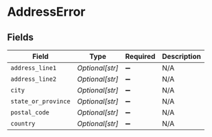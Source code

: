 # AddressError


## Fields

| Field               | Type                | Required            | Description         |
| ------------------- | ------------------- | ------------------- | ------------------- |
| `address_line1`     | *Optional[str]*     | :heavy_minus_sign:  | N/A                 |
| `address_line2`     | *Optional[str]*     | :heavy_minus_sign:  | N/A                 |
| `city`              | *Optional[str]*     | :heavy_minus_sign:  | N/A                 |
| `state_or_province` | *Optional[str]*     | :heavy_minus_sign:  | N/A                 |
| `postal_code`       | *Optional[str]*     | :heavy_minus_sign:  | N/A                 |
| `country`           | *Optional[str]*     | :heavy_minus_sign:  | N/A                 |